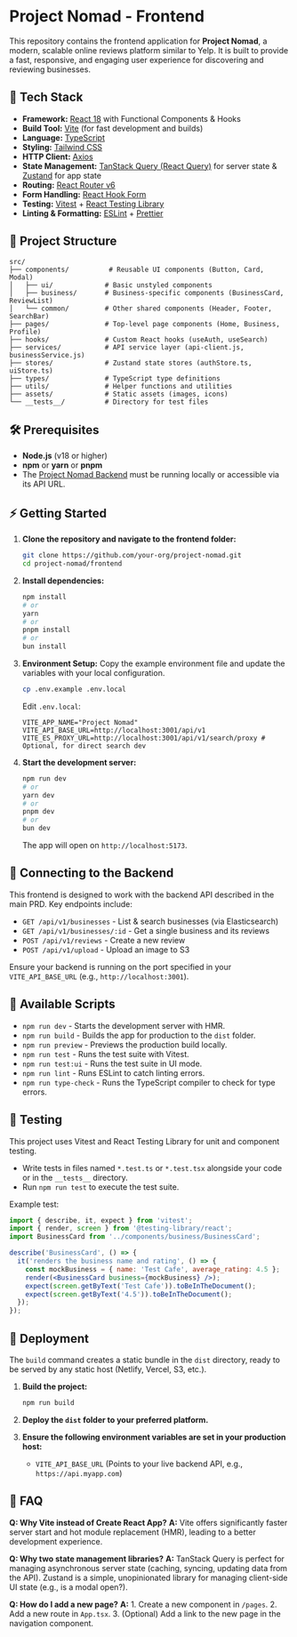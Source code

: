 # Project Nomad - Frontend

This repository contains the frontend application for **Project Nomad**, a modern, scalable online reviews platform similar to Yelp. It is built to provide a fast, responsive, and engaging user experience for discovering and reviewing businesses.

## 🚀 Tech Stack

- **Framework:** [React 18](https://reactjs.org/) with Functional Components & Hooks
- **Build Tool:** [Vite](https://vitejs.dev/) (for fast development and builds)
- **Language:** [TypeScript](https://www.typescriptlang.org/)
- **Styling:** [Tailwind CSS](https://tailwindcss.com/)
- **HTTP Client:** [Axios](https://axios-http.com/)
- **State Management:** [TanStack Query (React Query)](https://tanstack.com/query/latest) for server state & [Zustand](https://github.com/pmndrs/zustand) for app state
- **Routing:** [React Router v6](https://reactrouter.com/)
- **Form Handling:** [React Hook Form](https://react-hook-form.com/)
- **Testing:** [Vitest](https://vitest.dev/) + [React Testing Library](https://testing-library.com/docs/react-testing-library/intro/)
- **Linting & Formatting:** [ESLint](https://eslint.org/) + [Prettier](https://prettier.io/)

## 📁 Project Structure

```
src/
├── components/          # Reusable UI components (Button, Card, Modal)
│   ├── ui/             # Basic unstyled components
│   ├── business/       # Business-specific components (BusinessCard, ReviewList)
│   └── common/         # Other shared components (Header, Footer, SearchBar)
├── pages/              # Top-level page components (Home, Business, Profile)
├── hooks/              # Custom React hooks (useAuth, useSearch)
├── services/           # API service layer (api-client.js, businessService.js)
├── stores/             # Zustand state stores (authStore.ts, uiStore.ts)
├── types/              # TypeScript type definitions
├── utils/              # Helper functions and utilities
├── assets/             # Static assets (images, icons)
└── __tests__/          # Directory for test files
```

## 🛠️ Prerequisites

- **Node.js** (v18 or higher)
- **npm** or **yarn** or **pnpm**
- The [Project Nomad Backend](https://github.com/your-org/project-nomad-backend) must be running locally or accessible via its API URL.

## ⚡ Getting Started

1.  **Clone the repository and navigate to the frontend folder:**
    ```bash
    git clone https://github.com/your-org/project-nomad.git
    cd project-nomad/frontend
    ```

2.  **Install dependencies:**
    ```bash
    npm install
    # or
    yarn
    # or
    pnpm install
    # or
    bun install
    ```

3.  **Environment Setup:**
    Copy the example environment file and update the variables with your local configuration.
    ```bash
    cp .env.example .env.local
    ```
    Edit `.env.local`:
    ```env
    VITE_APP_NAME="Project Nomad"
    VITE_API_BASE_URL=http://localhost:3001/api/v1
    VITE_ES_PROXY_URL=http://localhost:3001/api/v1/search/proxy # Optional, for direct search dev
    ```

4.  **Start the development server:**
    ```bash
    npm run dev
    # or
    yarn dev
    # or
    pnpm dev
    # or
    bun dev
    ```
    The app will open on `http://localhost:5173`.

## 🤝 Connecting to the Backend

This frontend is designed to work with the backend API described in the main PRD. Key endpoints include:

- `GET /api/v1/businesses` - List & search businesses (via Elasticsearch)
- `GET /api/v1/businesses/:id` - Get a single business and its reviews
- `POST /api/v1/reviews` - Create a new review
- `POST /api/v1/upload` - Upload an image to S3

Ensure your backend is running on the port specified in your `VITE_API_BASE_URL` (e.g., `http://localhost:3001`).

## 📜 Available Scripts

- `npm run dev` - Starts the development server with HMR.
- `npm run build` - Builds the app for production to the `dist` folder.
- `npm run preview` - Previews the production build locally.
- `npm run test` - Runs the test suite with Vitest.
- `npm run test:ui` - Runs the test suite in UI mode.
- `npm run lint` - Runs ESLint to catch linting errors.
- `npm run type-check` - Runs the TypeScript compiler to check for type errors.

## 🧪 Testing

This project uses Vitest and React Testing Library for unit and component testing.

- Write tests in files named `*.test.ts` or `*.test.tsx` alongside your code or in the `__tests__` directory.
- Run `npm run test` to execute the test suite.

Example test:
```jsx
import { describe, it, expect } from 'vitest';
import { render, screen } from '@testing-library/react';
import BusinessCard from '../components/business/BusinessCard';

describe('BusinessCard', () => {
  it('renders the business name and rating', () => {
    const mockBusiness = { name: 'Test Cafe', average_rating: 4.5 };
    render(<BusinessCard business={mockBusiness} />);
    expect(screen.getByText('Test Cafe')).toBeInTheDocument();
    expect(screen.getByText('4.5')).toBeInTheDocument();
  });
});
```

## 🚀 Deployment

The `build` command creates a static bundle in the `dist` directory, ready to be served by any static host (Netlify, Vercel, S3, etc.).

1.  **Build the project:**
    ```bash
    npm run build
    ```

2.  **Deploy the `dist` folder to your preferred platform.**

3.  **Ensure the following environment variables are set in your production host:**
    - `VITE_API_BASE_URL` (Points to your live backend API, e.g., `https://api.myapp.com`)

## 🤔 FAQ

**Q: Why Vite instead of Create React App?**
**A:** Vite offers significantly faster server start and hot module replacement (HMR), leading to a better development experience.

**Q: Why two state management libraries?**
**A:** TanStack Query is perfect for managing asynchronous server state (caching, syncing, updating data from the API). Zustand is a simple, unopinionated library for managing client-side UI state (e.g., is a modal open?).

**Q: How do I add a new page?**
**A:** 1. Create a new component in `/pages`. 2. Add a new route in `App.tsx`. 3. (Optional) Add a link to the new page in the navigation component.

